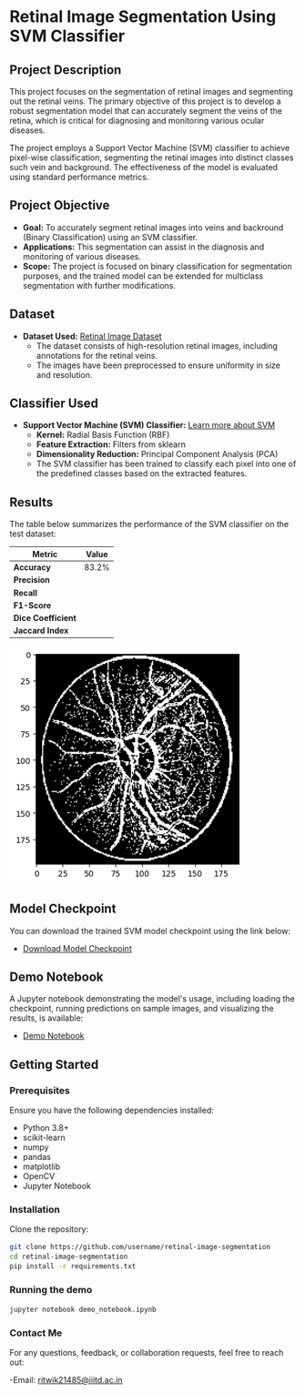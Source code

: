 # Retinal Image Segmentation Using SVM Classifier

## Project Description

This project focuses on the segmentation of retinal images and segmenting out the retinal veins. The primary objective of this project is to develop a robust segmentation model that can accurately segment the veins of the retina, which is critical for diagnosing and monitoring various ocular diseases.

The project employs a Support Vector Machine (SVM) classifier to achieve pixel-wise classification, segmenting the retinal images into distinct classes such vein and background. The effectiveness of the model is evaluated using standard performance metrics.

## Project Objective

- **Goal:** To accurately segment retinal images into veins and backround (Binary Classification) using an SVM classifier.
- **Applications:** This segmentation can assist in the diagnosis and monitoring of various diseases.
- **Scope:** The project is focused on binary classification for segmentation purposes, and the trained model can be extended for multiclass segmentation with further modifications.

## Dataset

- **Dataset Used:** [Retinal Image Dataset](https://link-to-dataset)
  - The dataset consists of high-resolution retinal images, including annotations for the retinal veins.
  - The images have been preprocessed to ensure uniformity in size and resolution.

## Classifier Used

- **Support Vector Machine (SVM) Classifier:** [Learn more about SVM](https://scikit-learn.org/stable/modules/svm.html)
  - **Kernel:** Radial Basis Function (RBF)
  - **Feature Extraction:** Filters from sklearn 
  - **Dimensionality Reduction:** Principal Component Analysis (PCA)
  - The SVM classifier has been trained to classify each pixel into one of the predefined classes based on the extracted features.

## Results

The table below summarizes the performance of the SVM classifier on the test dataset:

| Metric              | Value  |
|---------------------|--------|
| **Accuracy**        | 83.2%  |
| **Precision**       |        |
| **Recall**          |        |
| **F1-Score**        |        |
| **Dice Coefficient**|        |
| **Jaccard Index**   |        |

![Segmentation Example](RESULTS/First_segmentation_02L.png)

## Model Checkpoint

You can download the trained SVM model checkpoint using the link below:

- [Download Model Checkpoint](Trained_model_checkpoints)

## Demo Notebook

A Jupyter notebook demonstrating the model's usage, including loading the checkpoint, running predictions on sample images, and visualizing the results, is available:

- [Demo Notebook](TEST_SCRIPT.ipynb)

## Getting Started

### Prerequisites

Ensure you have the following dependencies installed:

- Python 3.8+
- scikit-learn
- numpy
- pandas
- matplotlib
- OpenCV
- Jupyter Notebook

### Installation

Clone the repository:

```bash
git clone https://github.com/username/retinal-image-segmentation
cd retinal-image-segmentation
pip install -r requirements.txt
```

### Running the demo
``` bash 
jupyter notebook demo_notebook.ipynb
```

### Contact Me 

For any questions, feedback, or collaboration requests, feel free to reach out:

-Email: ritwik21485@iiitd.ac.in
